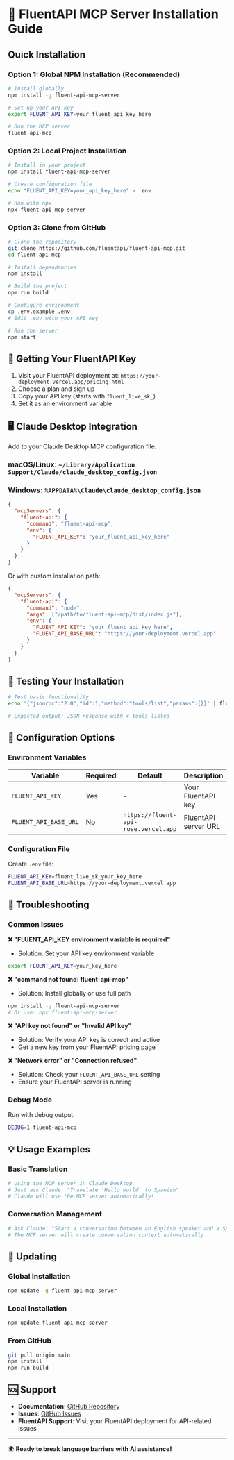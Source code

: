 # 🚀 FluentAPI MCP Server Installation Guide

## Quick Installation

### Option 1: Global NPM Installation (Recommended)

```bash
# Install globally
npm install -g fluent-api-mcp-server

# Set up your API key
export FLUENT_API_KEY=your_fluent_api_key_here

# Run the MCP server
fluent-api-mcp
```

### Option 2: Local Project Installation

```bash
# Install in your project
npm install fluent-api-mcp-server

# Create configuration file
echo "FLUENT_API_KEY=your_api_key_here" > .env

# Run with npx
npx fluent-api-mcp-server
```

### Option 3: Clone from GitHub

```bash
# Clone the repository
git clone https://github.com/fluentapi/fluent-api-mcp.git
cd fluent-api-mcp

# Install dependencies
npm install

# Build the project
npm run build

# Configure environment
cp .env.example .env
# Edit .env with your API key

# Run the server
npm start
```

## 🔑 Getting Your FluentAPI Key

1. Visit your FluentAPI deployment at: `https://your-deployment.vercel.app/pricing.html`
2. Choose a plan and sign up
3. Copy your API key (starts with `fluent_live_sk_`)
4. Set it as an environment variable

## 🖥️ Claude Desktop Integration

Add to your Claude Desktop MCP configuration file:

### macOS/Linux: `~/Library/Application Support/Claude/claude_desktop_config.json`
### Windows: `%APPDATA%\Claude\claude_desktop_config.json`

```json
{
  "mcpServers": {
    "fluent-api": {
      "command": "fluent-api-mcp",
      "env": {
        "FLUENT_API_KEY": "your_fluent_api_key_here"
      }
    }
  }
}
```

Or with custom installation path:

```json
{
  "mcpServers": {
    "fluent-api": {
      "command": "node",
      "args": ["/path/to/fluent-api-mcp/dist/index.js"],
      "env": {
        "FLUENT_API_KEY": "your_fluent_api_key_here",
        "FLUENT_API_BASE_URL": "https://your-deployment.vercel.app"
      }
    }
  }
}
```

## 🧪 Testing Your Installation

```bash
# Test basic functionality
echo '{"jsonrpc":"2.0","id":1,"method":"tools/list","params":{}}' | fluent-api-mcp

# Expected output: JSON response with 4 tools listed
```

## 🔧 Configuration Options

### Environment Variables

| Variable | Required | Default | Description |
|----------|----------|---------|-------------|
| `FLUENT_API_KEY` | Yes | - | Your FluentAPI key |
| `FLUENT_API_BASE_URL` | No | `https://fluent-api-rose.vercel.app` | FluentAPI server URL |

### Configuration File

Create `.env` file:
```bash
FLUENT_API_KEY=fluent_live_sk_your_key_here
FLUENT_API_BASE_URL=https://your-deployment.vercel.app
```

## 🐛 Troubleshooting

### Common Issues

**❌ "FLUENT_API_KEY environment variable is required"**
- Solution: Set your API key environment variable
```bash
export FLUENT_API_KEY=your_key_here
```

**❌ "command not found: fluent-api-mcp"**
- Solution: Install globally or use full path
```bash
npm install -g fluent-api-mcp-server
# Or use: npx fluent-api-mcp-server
```

**❌ "API key not found" or "Invalid API key"**
- Solution: Verify your API key is correct and active
- Get a new key from your FluentAPI pricing page

**❌ "Network error" or "Connection refused"**
- Solution: Check your `FLUENT_API_BASE_URL` setting
- Ensure your FluentAPI server is running

### Debug Mode

Run with debug output:
```bash
DEBUG=1 fluent-api-mcp
```

## 💡 Usage Examples

### Basic Translation
```bash
# Using the MCP server in Claude Desktop
# Just ask Claude: "Translate 'Hello world' to Spanish"
# Claude will use the MCP server automatically!
```

### Conversation Management
```bash
# Ask Claude: "Start a conversation between an English speaker and a Spanish speaker"
# The MCP server will create conversation context automatically
```

## 🔄 Updating

### Global Installation
```bash
npm update -g fluent-api-mcp-server
```

### Local Installation
```bash
npm update fluent-api-mcp-server
```

### From GitHub
```bash
git pull origin main
npm install
npm run build
```

## 🆘 Support

- **Documentation**: [GitHub Repository](https://github.com/fluentapi/fluent-api-mcp)
- **Issues**: [GitHub Issues](https://github.com/fluentapi/fluent-api-mcp/issues)
- **FluentAPI Support**: Visit your FluentAPI deployment for API-related issues

---

🌍 **Ready to break language barriers with AI assistance!**